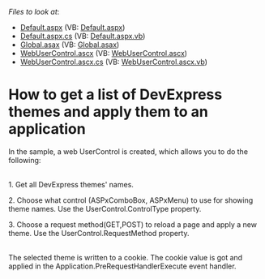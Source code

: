 <!-- default file list -->
*Files to look at*:

* [Default.aspx](./CS/Default.aspx) (VB: [Default.aspx](./VB/Default.aspx))
* [Default.aspx.cs](./CS/Default.aspx.cs) (VB: [Default.aspx.vb](./VB/Default.aspx.vb))
* [Global.asax](./CS/Global.asax) (VB: [Global.asax](./VB/Global.asax))
* [WebUserControl.ascx](./CS/WebUserControl.ascx) (VB: [WebUserControl.ascx](./VB/WebUserControl.ascx))
* [WebUserControl.ascx.cs](./CS/WebUserControl.ascx.cs) (VB: [WebUserControl.ascx.vb](./VB/WebUserControl.ascx.vb))
<!-- default file list end -->
# How to get a list of DevExpress themes and apply them to an application


<p>In the sample, a web UserControl is created, which allows you to do the following:<br> </p>
<p>1. Get all DevExpress themes' names.</p>
<p>2. Choose what control (ASPxComboBox, ASPxMenu) to use for showing theme names. Use the UserControl.ControlType property.</p>
<p>3. Choose a request method(GET,POST) to reload a page and apply a new theme. Use the UserControl.RequestMethod property. </p>
<p><br>The selected theme is written to a cookie. The cookie value is got and applied in the Application.PreRequestHandlerExecute event handler.</p>

<br/>


